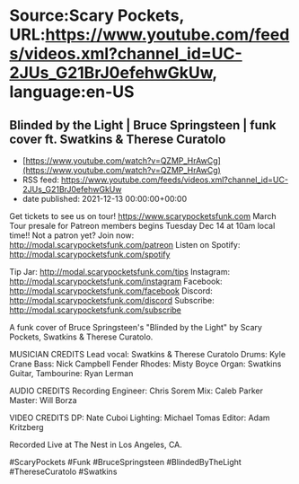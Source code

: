# Source:Scary Pockets, URL:https://www.youtube.com/feeds/videos.xml?channel_id=UC-2JUs_G21BrJ0efehwGkUw, language:en-US

## Blinded by the Light | Bruce Springsteen | funk cover ft. Swatkins & Therese Curatolo
 - [https://www.youtube.com/watch?v=QZMP_HrAwCg](https://www.youtube.com/watch?v=QZMP_HrAwCg)
 - RSS feed: https://www.youtube.com/feeds/videos.xml?channel_id=UC-2JUs_G21BrJ0efehwGkUw
 - date published: 2021-12-13 00:00:00+00:00

Get tickets to see us on tour!  https://www.scarypocketsfunk.com
March Tour presale for Patreon members begins Tuesday Dec 14 at 10am local time!! Not a patron yet? Join now: http://modal.scarypocketsfunk.com/patreon
Listen on Spotify: http://modal.scarypocketsfunk.com/spotify

Tip Jar: http://modal.scarypocketsfunk.com/tips
Instagram: http://modal.scarypocketsfunk.com/instagram
Facebook: http://modal.scarypocketsfunk.com/facebook
Discord: http://modal.scarypocketsfunk.com/discord
Subscribe: http://modal.scarypocketsfunk.com/subscribe

A funk cover of Bruce Springsteen's "Blinded by the Light" by Scary Pockets, Swatkins & Therese Curatolo.

MUSICIAN CREDITS
Lead vocal: Swatkins & Therese Curatolo
Drums: Kyle Crane
Bass: Nick Campbell
Fender Rhodes: Misty Boyce
Organ: Swatkins
Guitar, Tambourine: Ryan Lerman

AUDIO CREDITS
Recording Engineer: Chris Sorem
Mix: Caleb Parker
Master: Will Borza

VIDEO CREDITS
DP: Nate Cuboi 
Lighting: Michael Tomas
Editor: Adam Kritzberg

Recorded Live at The Nest in Los Angeles, CA.

#ScaryPockets #Funk #BruceSpringsteen #BlindedByTheLight #ThereseCuratolo #Swatkins


